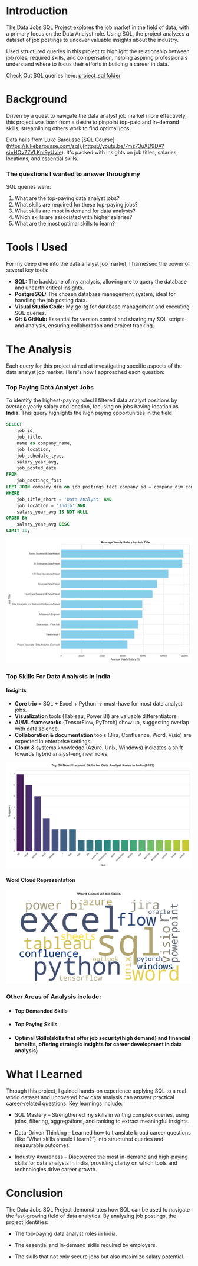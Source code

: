 # Introduction
The Data Jobs SQL Project explores the job market in the field of data, with a primary focus on the Data Analyst role. Using SQL, the project analyzes a dataset of job postings to uncover valuable insights about the industry.

Used structured queries in this project to highlight the relationship between job roles, required skills, and compensation, helping aspiring professionals understand where to focus their efforts in building a career in data.

Check Out SQL queries here: [project_sql folder](\project_sql)

# Background
Driven by a quest to navigate the data analyst job market more effectively, this project was born from a desire to pinpoint top-paid and in-demand skills, streamlining others work to find optimal jobs.

Data hails from Luke Barousse [SQL Course] (https://lukebarousse.com/sql),(https://youtu.be/7mz73uXD9DA?si=HOv77VLKni9yUvIe). It's packed with insights on job titles, salaries, locations, and essential skills.

### The questions I wanted to answer through my
SQL queries were:

1. What are the top-paying data analyst jobs?
2. What skills are required for these top-paying
jobs?
3. What skills are most in demand for data
analysts?
4. Which skills are associated with higher
salaries?
5. What are the most optimal skills to learn?

# Tools I Used
For my deep dive into the data analyst job market, I harnessed the power of several key tools:

- **SQL:** The backbone of my analysis, allowing me to query the database and unearth critical insights.
- **PostgreSQL:** The chosen database management
system, ideal for handling the job posting data.
- **Visual Studio Code:** My go-tg for database
management and executing SQL queries.
- **Git & GitHub:** Essential for version control and sharing my SQL scripts and analysis, ensuring collaboration and project tracking.

# The Analysis
Each query for this project aimed at investigating
specific aspects of the data analyst job market.
Here's how I approached each question:

### Top Paying Data Analyst Jobs
To identify the highest-paying rolesI I filtered data analyst positions by average yearly salary and location, focusing on jobs having location as **India**. This query highlights the high paying opportunities in the field.

```sql
SELECT
    job_id,
    job_title,
    name as company_name,
    job_location,
    job_schedule_type,
    salary_year_avg,
    job_posted_date    
FROM
    job_postings_fact
LEFT JOIN company_dim on job_postings_fact.company_id = company_dim.company_id
WHERE
    job_title_short = 'Data Analyst' AND
    job_location = 'India' AND
    salary_year_avg IS NOT NULL
ORDER BY
    salary_year_avg DESC
LIMIT 10;
```
![salary_by_job_title_bar_chart](assets\salary_by_job_title_bar_chart.png)

### Top Skills For Data Analysts in India
#### Insights
- **Core trio** = SQL + Excel + Python → must-have for most data analyst jobs.
- **Visualization** tools (Tableau, Power BI) are valuable differentiators.
- **AI/ML frameworks** (TensorFlow, PyTorch) show up, suggesting overlap with data science.
- **Collaboration & documentation** tools (Jira, Confluence, Word, Visio) are expected in enterprise settings.
- **Cloud** & systems knowledge (Azure, Unix, Windows) indicates a shift towards hybrid analyst-engineer roles.

![top_skills_bar_chart](assets\top_skills_bar_chart.png)

#### Word Cloud Representation
![top_skills_bar_chart](assets\skill_demand_word_cloud.png)

### Other Areas of Analysis include:
- #### Top Demanded Skills
- #### Top Paying Skills
- #### Optimal Skills(skills that offer job security(high demand) and financial benefits, offering strategic insights for career development in data analysis)

# What I Learned
Through this project, I gained hands-on experience applying SQL to a real-world dataset and uncovered how data analysis can answer practical career-related questions. Key learnings include:

- SQL Mastery – Strengthened my skills in writing complex queries, using joins, filtering, aggregations, and ranking to extract meaningful insights.

- Data-Driven Thinking – Learned how to translate broad career questions (like “What skills should I learn?”) into structured queries and measurable outcomes.

- Industry Awareness – Discovered the most in-demand and high-paying skills for data analysts in India, providing clarity on which tools and technologies drive career growth.

# Conclusion
The Data Jobs SQL Project demonstrates how SQL can be used to navigate the fast-growing field of data analytics. By analyzing job postings, the project identifies:

- The top-paying data analyst roles in India.

- The essential and in-demand skills required by employers.

- The skills that not only secure jobs but also maximize salary potential.